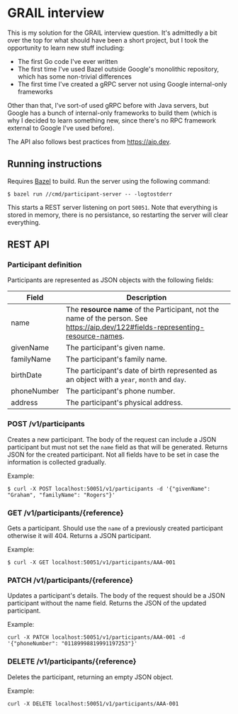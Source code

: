 # GRAIL interview

This is my solution for the GRAIL interview question. It's admittedly a bit over the top for what
should have been a short project, but I took the opportunity to learn new stuff including:

- The first Go code I've ever written
- The first time I've used Bazel outside Google's monolithic repository, which has some non-trivial
  differences
- The first time I've created a gRPC server not using Google internal-only frameworks

Other than that, I've sort-of used gRPC before with Java servers, but Google has a bunch of
internal-only frameworks to build them (which is why I decided to learn something new, since there's
no RPC framework external to Google I've used before).

The API also follows best practices from https://aip.dev.

## Running instructions

Requires [Bazel](https://docs.bazel.build/versions/4.0.0/getting-started.html) to build. Run the
server using the following command:

```shell
$ bazel run //cmd/participant-server -- -logtostderr
```

This starts a REST server listening on port `50051`. Note that everything is stored in memory, there
is no persistance, so restarting the server will clear everything.

## REST API

### Participant definition

Participants are represented as JSON objects with the following fields:

| **Field**   | **Description**                                                                                                                   |
| ----------- | --------------------------------------------------------------------------------------------------------------------------------- |
| name        | The **resource name** of the Participant, not the name of the person. See https://aip.dev/122#fields-representing-resource-names. |
| givenName   | The participant's given name.                                                                                                     |
| familyName  | The participant's family name.                                                                                                    |
| birthDate   | The participant's date of birth represented as an object with a `year`, `month` and `day`.                                        |
| phoneNumber | The participant's phone number.                                                                                                   |
| address     | The participant's physical address.                                                                                               |

### POST /v1/participants

Creates a new participant. The body of the request can include a JSON participant but must not set
the `name` field as that will be generated. Returns JSON for the created participant. Not all fields
have to be set in case the information is collected gradually.

Example:

```shell
$ curl -X POST localhost:50051/v1/participants -d '{"givenName": "Graham", "familyName": "Rogers"}'
```

### GET /v1/participants/{reference}

Gets a participant. Should use the `name` of a previously created participant otherwise it will 404.
Returns a JSON participant.

Example:

```shell
$ curl -X GET localhost:50051/v1/participants/AAA-001
```

### PATCH /v1/participants/{reference}

Updates a participant's details. The body of the request should be a JSON participant without the
name field. Returns the JSON of the updated participant.

Example:

```shell
curl -X PATCH localhost:50051/v1/participants/AAA-001 -d '{"phoneNumber": "01189998819991197253"}'
```

### DELETE /v1/participants/{reference}

Deletes the participant, returning an empty JSON object.

Example:

```shell
curl -X DELETE localhost:50051/v1/participants/AAA-001
```
